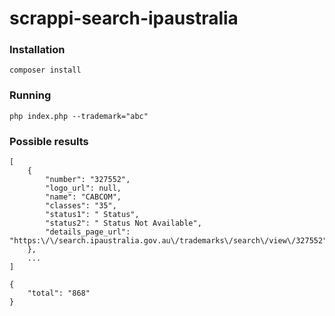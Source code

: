 # scrappi-search-ipaustralia

### Installation
```
composer install
```

### Running
```
php index.php --trademark="abc"
```

### Possible results
```
[
    {
        "number": "327552",
        "logo_url": null,
        "name": "CABCOM",
        "classes": "35",
        "status1": " Status",
        "status2": " Status Not Available",
        "details_page_url": "https:\/\/search.ipaustralia.gov.au\/trademarks\/search\/view\/327552"
    },
    ...
]

{
    "total": "868"
}
```
